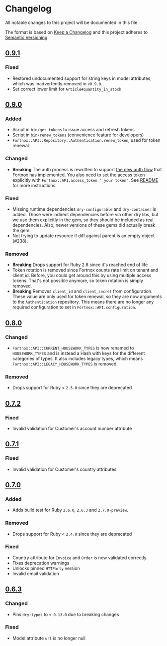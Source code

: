 # Changelog

All notable changes to this project will be documented in this file.

The format is based on [Keep a Changelog](http://keepachangelog.com/en/1.0.0/)
and this project adheres to
[Semantic Versioning](http://semver.org/spec/v2.0.0.html).

## [0.9.1]

### Fixed
- Restored undocumented support for string keys in model attributes,
  which was inadvertently removed in `v0.9.0`.
- Set correct lower limit for `Article#quantity_in_stock`

## [0.9.0]

### Added

- Script in `bin/get_tokens` to issue access and refresh tokens
- Script in `bin/renew_tokens` (convenience feature for developers)
- `Fortnox::API::Repository::Authentication.renew_token`, used for token renewal

### Changed

- **Breaking** The auth process is rewritten to support
  [the new auth flow](https://developer.fortnox.se/general/authentication/) that
  Fortnox has implemented. You also need to set the access token explicitly with
  `Fortnox::API.access_token ' your token'`. See [README](README.md) for more
  instructions.

### Fixed

- Missing runtime dependencies `dry-configurable` and `dry-container` is added.
  Those were indirect dependencies before via other dry libs, but we use them
  explicitly in the gem, so they should be included as real dependencies. Also,
  newer versions of these gems did actually break the gem.
- Not trying to update resource if diff against parent is an empty object
  (#238).

### Removed

- **Breaking** Drops support for Ruby 2.6 since it's reached end of life
- Token rotation is removed since Fortnox counts rate limit on tenant and client
  id. Before, you could get around this by using multiple access tokens. That's
  not possible anymore, so token rotation is simply removed.
- **Breaking** Removes `client_id` and `client_secret` from configuration. These
  value are only used for token renewal, so they are now arguments to the
  `Authentication` repository. This means there are no longer any required
  configuration to set in `Fortnox::API.configuration`.

## [0.8.0]

### Changed

- `Fortnox::API::CURRENT_HOUSEWORK_TYPES` is now renamed to `HOUSEWORK_TYPES`
  and is instead a Hash with keys for the different categories of types. It also
  includes legacy types, which means `Fortnox::API::LEGACY_HOUSEWORK_TYPES` is
  removed.

### Removed

- Drops support for Ruby < `2.5.0` since they are deprecated

## [0.7.2]

### Fixed

- Invalid validation for Customer's account number attribute

## [0.7.1]

### Fixed

- Invalid validation for Customer's country attributes

## [0.7.0]

### Added

- Adds build test for Ruby `2.6.0`, `2.6.3` and `2.7.0-preview`.

### Removed

- Drops support for Ruby < `2.4.0` since they are deprecated

### Fixed

- Country attribute for `Invoice` and `Order` is now validated correctly.
- Fixes deprecation warnings
- Unlocks pinned `HTTParty` version
- Invalid email validation

## [0.6.3]

### Changed

- Pins `dry-types` to `< 0.13.0` due to breaking changes

### Fixed

- Model attribute `url` is no longer null

[0.9.1]: https://github.com/accodeing/fortnox-api/compare/v0.9.0...v0.9.1
[0.9.0]: https://github.com/accodeing/fortnox-api/compare/v0.8.0...v0.9.0
[0.8.0]: https://github.com/accodeing/fortnox-api/compare/v0.7.2...v0.8.0
[0.7.2]: https://github.com/accodeing/fortnox-api/compare/v0.7.1...v0.7.2
[0.7.1]: https://github.com/accodeing/fortnox-api/compare/v0.7.0...v0.7.1
[0.7.0]: https://github.com/accodeing/fortnox-api/compare/v0.6.3...v0.7.0
[0.6.3]: https://github.com/accodeing/fortnox-api/compare/v0.6.2...v0.6.3
